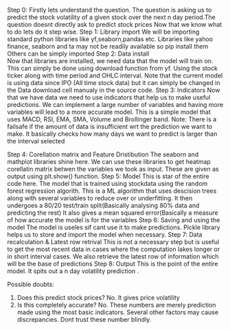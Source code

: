 Step 0: Firstly lets understand the question.
        The question is asking us to predict the stock volatility of a given stock over the next n day period.The question doesnt directly ask to predict stock prices
        Now that we know what to do lets do it step wise.
Step 1: Library import
        We will be importing standard python libraries like yf,seaborn,pandas etc.
        Libraries like yahoo finance, seaborn and ta may not be readily available so pip install them
        Others can be simply imported
Step 2: Data install        
        Now that libraries are installed, we need data that the model will train on. This can simply be done using download function from yf. Using the stock ticker along with
        time period and OHLC interval.
        Note that the current model is using data since IPO (All time stock data) but it can simply be changed in the Data download cell manualy in the source code.
Step 3: Indicators
        Now that we have data we need to use indicators that help us to make useful predictions. We can implement a large number of variables and having more variables will lead 
        to a more accurate model. This is a simple model that uses MACD, RSI, EMA, SMA, Volume and Brollinger band.
Note: There is a failsafe if the amount of data is insufficient wrt the prediction we want to make. It basically checks how many days we want to predict is larger than the interval
selected

Step 4: Corellation matrix and Feature Dristibution
        The seaborn and mathplot libraries shine here.
        We can use these libraries to get heatmap corellatin matrix betwen the variables we took as input.
        These are given as output using plt.show() function.
Step 5: Model
        This is star of the entire code here. The model that is trained using stockdata using the random forest regression algorith. This is a ML algorithm that uses descision trees 
        along with several variables to reduce over or underfitting.
        It then undergoes a 80/20 test/train split(Basically analysing 80% data and predicting the rest)
        It also gives a mean squared error(Basically a measure of how accurate the model is for the variables
Step 6: Saving and using the model
        The model is useles sif cant use it to make predictions. Pickle library helps us to store and import the model when necessary.
Step 7: Data recalculation & Latest row retrival
        This is not a necessary step but is useful to get the most recent data in cases where the computation lakes longer or in short interval cases.
        We also retrieve the latest row of information which will be the base of predictions
Step 8: Output
        This is the point of the entire model. It spits out a n day volatility prediction .

Possible doubts:
1) Does this predict stock prices?
   No. It gives price volatility
2) Is this completely accurate?
   No. These numbers are merely prediction made using the most basic indicators. Several other factors may cause discrepancies. Dont trust these number blindly.
